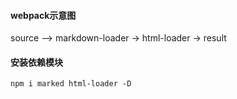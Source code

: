 #### webpack示意图

source --> markdown-loader -> html-loader -> result

#### 安装依赖模块

`npm i marked html-loader -D`